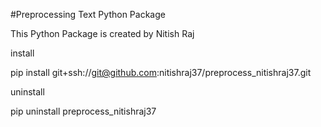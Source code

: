 #Preprocessing Text Python Package

This Python Package is created by Nitish Raj

install

pip install git+ssh://git@github.com:nitishraj37/preprocess_nitishraj37.git

uninstall

pip uninstall preprocess_nitishraj37
